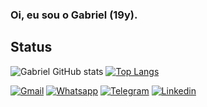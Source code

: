 ### Oi, eu sou o Gabriel (19y).

## Status
![Gabriel GitHub stats](https://github-readme-stats.vercel.app/api?username=gabrielsouzamatos&show_icons=true&theme=tokyonight)
[![Top Langs](https://github-readme-stats.vercel.app/api/top-langs/?username=gabrielsouzamatos&layout=compact&theme=tokyonight)](https://github.com/anuraghazra/github-readme-stats)

[![Gmail](https://img.shields.io/badge/Gmail-D14836?style=for-the-badge&logo=gmail&logoColor=white)](mailto:"gsmatos2014@gmail.com")
[![Whatsapp](https://img.shields.io/badge/WhatsApp-25D366?style=for-the-badge&logo=whatsapp&logoColor=white)](https://wa.me/5543984859063)
[![Telegram](https://img.shields.io/badge/Telegram-2CA5E0?style=for-the-badge&logo=telegram&logoColor=white)]()
[![Linkedin](https://img.shields.io/badge/LinkedIn-0077B5?style=for-the-badge&logo=linkedin&logoColor=white)](linkedin.com/in/gabriel-de-souza-matos-6390a423b)
